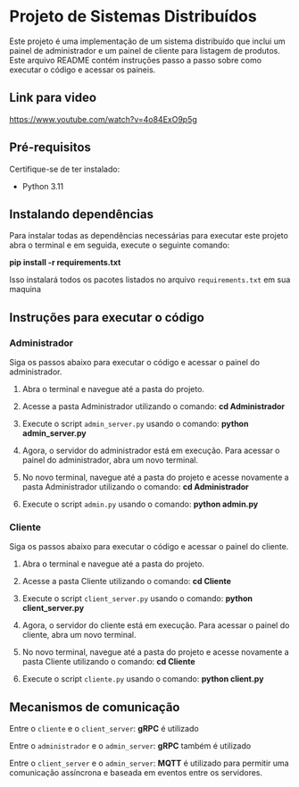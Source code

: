 

# Projeto de Sistemas Distribuídos

Este projeto é uma implementação de um sistema distribuído que inclui um painel de administrador e um painel de cliente para listagem de produtos. Este arquivo README contém instruções passo a passo sobre como executar o código e acessar os paineis.

## Link para video
https://www.youtube.com/watch?v=4o84ExO9p5g

## Pré-requisitos

Certifique-se de ter instalado:

- Python 3.11

## Instalando dependências

Para instalar todas as dependências necessárias para executar este projeto abra o terminal e em seguida, execute o seguinte comando:

**pip install -r requirements.txt**

Isso instalará todos os pacotes listados no arquivo `requirements.txt` em sua maquina

## Instruções para executar o código
### Administrador
Siga os passos abaixo para executar o código e acessar o painel do administrador.

1. Abra o terminal e navegue até a pasta do projeto.

2. Acesse a pasta Administrador utilizando o comando:
**cd Administrador**

3. Execute o script `admin_server.py` usando o comando:
**python admin_server.py**

4. Agora, o servidor do administrador está em execução. Para acessar o painel do administrador, abra um novo terminal.

5. No novo terminal, navegue até a pasta do projeto e acesse novamente a pasta Administrador utilizando o comando:
**cd Administrador**

6. Execute o script `admin.py` usando o comando:
**python admin.py**
### Cliente
Siga os passos abaixo para executar o código e acessar o painel do cliente.

1. Abra o terminal e navegue até a pasta do projeto.

2. Acesse a pasta Cliente utilizando o comando:
**cd Cliente**

3. Execute o script `client_server.py` usando o comando:
**python client_server.py**

4. Agora, o servidor do cliente está em execução. Para acessar o painel do cliente, abra um novo terminal.

5. No novo terminal, navegue até a pasta do projeto e acesse novamente a pasta Cliente utilizando o comando:
**cd Cliente**

6. Execute o script `cliente.py` usando o comando:
**python client.py**

## Mecanismos de comunicação

Entre o `cliente` e o `client_server`: **gRPC** é utilizado 

Entre o `administrador` e o `admin_server`: **gRPC** também é utilizado 

Entre o `client_server` e o `admin_server`: **MQTT** é utilizado para permitir uma comunicação assíncrona e baseada em eventos entre os servidores.
